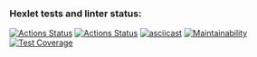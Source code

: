 ### Hexlet tests and linter status:
[![Actions Status](https://github.com/NikolayZemelko/python-project-50/workflows/hexlet-check/badge.svg)](https://github.com/NikolayZemelko/python-project-50/actions)
[![Actions Status](https://github.com/NikolayZemelko/python-project-50/workflows/main-check/badge.svg)](https://github.com/NikolayZemelko/python-project-50/actions)
[![asciicast](https://asciinema.org/a/A5cuYdluxwbfK8gcOKmCgPWb9.svg)](https://asciinema.org/a/A5cuYdluxwbfK8gcOKmCgPWb9)
[![Maintainability](https://api.codeclimate.com/v1/badges/2b905191102eba14fa90/maintainability)](https://codeclimate.com/github/NikolayZemelko/python-project-50/maintainability)
[![Test Coverage](https://api.codeclimate.com/v1/badges/2b905191102eba14fa90/test_coverage)](https://codeclimate.com/github/NikolayZemelko/python-project-50/test_coverage)
